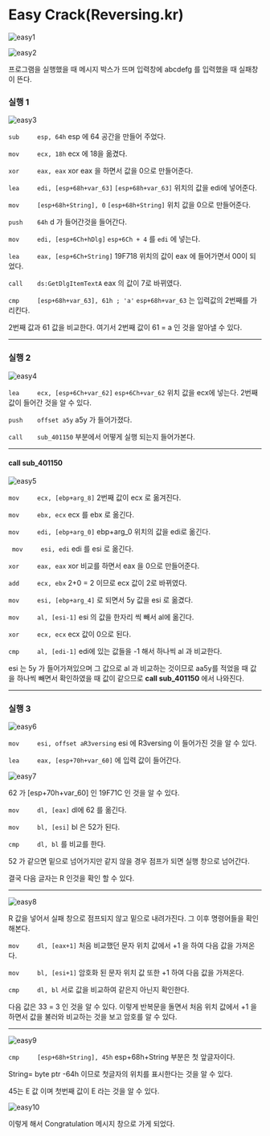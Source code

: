 # Easy Crack(Reversing.kr)

![easy1](https://raw.githubusercontent.com/sosouni14/image_server/main/image_rev/easy1.PNG)



![easy2](https://raw.githubusercontent.com/sosouni14/image_server/main/image_rev/easy2.PNG)

프로그램을 실행했을 때 메시지 박스가 뜨며 입력창에 abcdefg 를 입력했을 때 실패창이 뜬다.



### 실행 1

![easy3](https://raw.githubusercontent.com/sosouni14/image_server/main/image_rev/easy3.PNG)

`sub     esp, 64h` esp 에 64 공간을 만들어 주었다.

`mov     ecx, 18h` ecx 에 18을 옮겼다.

`xor     eax, eax` xor eax 을 하면서 값을 0으로 만들어준다.

`lea     edi, [esp+68h+var_63]`  `[esp+68h+var_63]` 위치의 값을 edi에 넣어준다.

`mov     [esp+68h+String], 0`  `[esp+68h+String]` 위치 값을 0으로 만들어준다.

`push    64h`  d 가 들어간것을 들어간다.

`mov     edi, [esp+6Ch+hDlg]`  `esp+6Ch + 4` 를 `edi` 에 넣는다.

`lea     eax, [esp+6Ch+String]` 19F718 위치의 값이 eax 에 들어가면서 00이 되었다.

`call    ds:GetDlgItemTextA` eax 의 값이 7로 바뀌였다.

`cmp     [esp+68h+var_63], 61h ; 'a'` `esp+68h+var_63` 는 입력값의 2번째를 가리킨다.

2번째 값과 61 값을 비교한다. 여기서 2번째 값이 61 = a 인 것을 알아낼 수 있다.

---

### 실행 2

 ![easy4](https://raw.githubusercontent.com/sosouni14/image_server/main/image_rev/easy4.PNG)

`lea     ecx, [esp+6Ch+var_62]`  `esp+6Ch+var_62` 위치 값을 ecx에 넣는다. 2번째 값이 들어간 것을 알 수 있다. 

`push    offset a5y` a5y 가 들어가졌다.

`call    sub_401150` 부분에서 어떻게 실행 되는지 들어가본다.

---

#### call sub_401150

![easy5](https://raw.githubusercontent.com/sosouni14/image_server/main/image_rev/easy5.PNG)

`mov     ecx, [ebp+arg_8]` 2번째 값이 ecx 로 옮겨진다.

`mov     ebx, ecx` ecx 를 ebx 로 옮긴다.

`mov     edi, [ebp+arg_0]`  ebp+arg_0 위치의 값을 edi로 옮긴다.

` mov     esi, edi` edi 를 esi 로 옮긴다.

`xor     eax, eax` xor  비교를 하면서 eax 을 0으로 만들어준다.

`add     ecx, ebx` 2+0 = 2 이므로 ecx 값이 2로 바뀌였다.

`mov     esi, [ebp+arg_4]` 로 되면서 5y 값을 esi 로 옮겼다.

`mov     al, [esi-1]` esi 의 값을 한자리 씩 빼서 al에 옮긴다.

`xor     ecx, ecx` ecx 값이 0으로 된다.

`cmp     al, [edi-1]` edi에 있는 값들을 -1 해서 하나씩 al 과 비교한다.

esi 는 5y 가 들어가져있으며 그 값으로 al 과 비교하는 것이므로 aa5y를 적었을 때 값을 하나씩 빼면서 확인하였을 때 값이 같으므로 **call sub_401150** 에서 나와진다.

---

### 실행 3

![easy6](https://raw.githubusercontent.com/sosouni14/image_server/main/image_rev/easy6.PNG)

`mov     esi, offset aR3versing` esi 에 R3versing 이 들어가진 것을 알 수 있다.

`lea     eax, [esp+70h+var_60]` 에 입력 값이 들어간다.

![easy7](https://raw.githubusercontent.com/sosouni14/image_server/main/image_rev/easy7.PNG)

62 가 [esp+70h+var_60] 인 19F71C 인 것을 알 수 있다.



`mov     dl, [eax]`  dl에 62 를 옮긴다.

`mov     bl, [esi]` bl 은 52가 된다.

`cmp     dl, bl` 를 비교를 한다.

52 가 같으면 밑으로 넘어가지만 같지 않을 경우 점프가 되면 실행 창으로 넘어간다.

결국 다음 글자는 R 인것을 확인 할 수 있다.

---

![easy8](https://raw.githubusercontent.com/sosouni14/image_server/main/image_rev/easy8.PNG)

R 값을 넣어서 실패 창으로 점프되지 않고 밑으로 내려가진다. 그 이후 명령어들을 확인해본다.

`mov     dl, [eax+1]` 처음 비교했던 문자 위치 값에서  +1 을 하여 다음 값을 가져온다.

`mov     bl, [esi+1]` 암호화 된 문자 위치 값 또한 +1 하여 다음 값을 가져온다.

`cmp     dl, bl` 서로 값을 비교하여 같은지 아닌지 확인한다.

다음 값은 33 = 3 인 것을 알 수 있다. 이렇게 반복문을 돌면서 처음 위치 값에서 +1 을 하면서 값을 불러와 비교하는 것을 보고 암호를 알 수 있다.

---

![easy9](https://raw.githubusercontent.com/sosouni14/image_server/main/image_rev/easy9.PNG)

`cmp     [esp+68h+String], 45h` esp+68h+String 부분은 첫 앞글자이다. 

String= byte ptr -64h 이므로 첫글자의 위치를 표시한다는 것을 알 수 있다.

45는 E 값 이며 첫번째 값이 E 라는 것을 알 수 있다.

![easy10](https://raw.githubusercontent.com/sosouni14/image_server/main/image_rev/easy10.PNG)

이렇게 해서 Congratulation 메시지 창으로 가게 되었다.